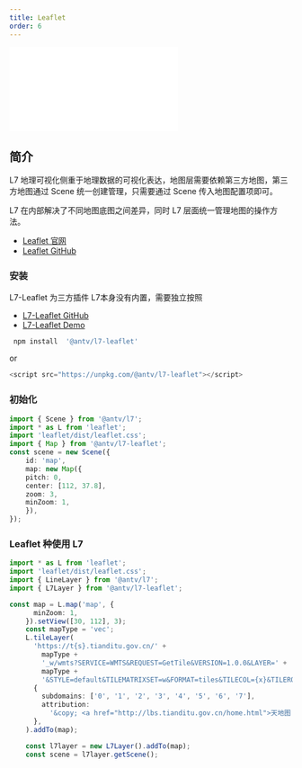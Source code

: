 ```yaml
---
title: Leaflet
order: 6
---
```


<embed src="@/docs/common/style.md"></embed>

## 简介

L7 地理可视化侧重于地理数据的可视化表达，地图层需要依赖第三方地图，第三方地图通过 Scene 统一创建管理，只需要通过 Scene 传入地图配置项即可。

L7 在内部解决了不同地图底图之间差异，同时 L7 层面统一管理地图的操作方法。

- [Leaflet 官网](https://leafletjs.com/)
- [Leaflet GitHub](https://github.com/Leaflet/Leaflet)

### 安装

L7-Leaflet 为三方插件 L7本身没有内置，需要独立按照

- [L7-Leaflet GitHub](https://github.com/antvis/l7-leaflet)
- [L7-Leaflet Demo ](https://l7-leaflet.antv.vision/)

```ts
 npm install  '@antv/l7-leaflet'

```
or

```js
<script src="https://unpkg.com/@antv/l7-leaflet"></script>

```

### 初始化

```ts
import { Scene } from '@antv/l7';
import * as L from 'leaflet';
import 'leaflet/dist/leaflet.css';
import { Map } from '@antv/l7-leaflet';
const scene = new Scene({
    id: 'map',
    map: new Map({
    pitch: 0,
    center: [112, 37.8],
    zoom: 3,
    minZoom: 1,
    }),
});
```

### Leaflet 种使用 L7

``` ts
import * as L from 'leaflet';
import 'leaflet/dist/leaflet.css';
import { LineLayer } from '@antv/l7';
import { L7Layer } from '@antv/l7-leaflet';

const map = L.map('map', {
      minZoom: 1,
    }).setView([30, 112], 3);
    const mapType = 'vec';
    L.tileLayer(
      'https://t{s}.tianditu.gov.cn/' +
        mapType +
        '_w/wmts?SERVICE=WMTS&REQUEST=GetTile&VERSION=1.0.0&LAYER=' +
        mapType +
        '&STYLE=default&TILEMATRIXSET=w&FORMAT=tiles&TILECOL={x}&TILEROW={y}&TILEMATRIX={z}&tk=b72aa81ac2b3cae941d1eb213499e15e',
      {
        subdomains: ['0', '1', '2', '3', '4', '5', '6', '7'],
        attribution:
          '&copy; <a href="http://lbs.tianditu.gov.cn/home.html">天地图 GS(2022)3124号 - 甲测资字1100471</a>',
      },
    ).addTo(map);

    const l7layer = new L7Layer().addTo(map);
    const scene = l7layer.getScene();

```

